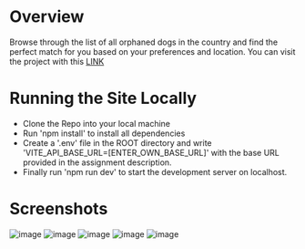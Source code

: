 # Overview

Browse through the list of all orphaned dogs in the country and find the perfect match for you based on your preferences and location.
You can visit the project with this [LINK](https://junhyungso.github.io/fetch-takehome/)

# Running the Site Locally

- Clone the Repo into your local machine
- Run 'npm install' to install all dependencies
- Create a '.env' file in the ROOT directory and write 'VITE_API_BASE_URL=[ENTER_OWN_BASE_URL]' with the base URL provided in the assignment description.
- Finally run 'npm run dev' to start the development server on localhost.

# Screenshots
![image](https://github.com/user-attachments/assets/51056bd6-5c0a-42ba-807a-65732fea702f)
![image](https://github.com/user-attachments/assets/d5ba1173-0860-4a66-80ee-1f94bc362243)
![image](https://github.com/user-attachments/assets/3eb053fe-af17-4b12-82cd-3e1bb27a4f9d)
![image](https://github.com/user-attachments/assets/f55d4280-5581-4f26-bb7d-34032fd62167)
![image](https://github.com/user-attachments/assets/5276a3be-5e8f-4cd8-beb2-ad1507dc016f)
